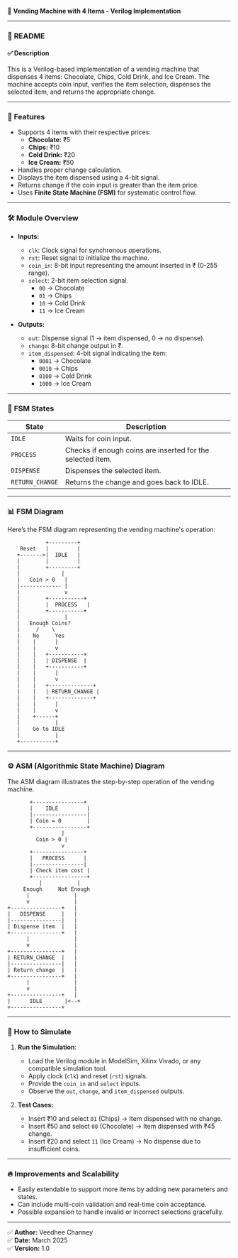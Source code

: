  🛒 **Vending Machine with 4 Items - Verilog Implementation**

---

### 📄 **README**

#### ✅ **Description**
This is a Verilog-based implementation of a vending machine that dispenses 4 items: Chocolate, Chips, Cold Drink, and Ice Cream. The machine accepts coin input, verifies the item selection, dispenses the selected item, and returns the appropriate change. 

---

### 🔧 **Features**
- Supports 4 items with their respective prices:
  - **Chocolate:** ₹5  
  - **Chips:** ₹10  
  - **Cold Drink:** ₹20  
  - **Ice Cream:** ₹50  
- Handles proper change calculation.  
- Displays the item dispensed using a 4-bit signal.  
- Returns change if the coin input is greater than the item price.  
- Uses **Finite State Machine (FSM)** for systematic control flow.  

---

### 🛠️ **Module Overview**

- **Inputs:**
  - `clk`: Clock signal for synchronous operations.
  - `rst`: Reset signal to initialize the machine.
  - `coin_in`: 8-bit input representing the amount inserted in ₹ (0-255 range).
  - `select`: 2-bit item selection signal.
    - `00` → Chocolate  
    - `01` → Chips  
    - `10` → Cold Drink  
    - `11` → Ice Cream  

- **Outputs:**
  - `out`: Dispense signal (1 → item dispensed, 0 → no dispense).
  - `change`: 8-bit change output in ₹.
  - `item_dispensed`: 4-bit signal indicating the item:
    - `0001` → Chocolate  
    - `0010` → Chips  
    - `0100` → Cold Drink  
    - `1000` → Ice Cream  

---

### 🔑 **FSM States**

| State           | Description                     |
|-----------------|---------------------------------|
| `IDLE`          | Waits for coin input.           |
| `PROCESS`       | Checks if enough coins are inserted for the selected item. |
| `DISPENSE`      | Dispenses the selected item.    |
| `RETURN_CHANGE` | Returns the change and goes back to IDLE. |

---

### 📊 **FSM Diagram**
Here’s the FSM diagram representing the vending machine's operation:

```
            +---------+
    Reset   |         |
   +------->|  IDLE   |
   |        |         |
   |        +---------+
   |             |
   |   Coin > 0   | 
   |------------- |
   |              v
   |        +-----------+
   |        |  PROCESS   |
   |        +-----------+
   |              |
   |   Enough Coins? 
   |     /    \
   |    No     Yes
   |    |      |
   |    |      v
   |    |   +-----------+
   |    |   | DISPENSE  |
   |    |   +-----------+
   |    |      |
   |    |      v
   |    |   +--------------+
   |    |   | RETURN_CHANGE |
   |    |   +--------------+
   |    |      |
   |    |      v
   |    +------+
   |           |
   |    Go to IDLE
   |           |
   +-----------+
```

---

### ⚙️ **ASM (Algorithmic State Machine) Diagram**
The ASM diagram illustrates the step-by-step operation of the vending machine.

```
       +----------------+
       |    IDLE         |
       |-----------------|
       | Coin = 0        |
       +-----------------+
                 |
         Coin > 0 |
                 v
       +----------------+
       |   PROCESS      |
       |----------------|
       | Check item cost |
       +-----------------+
          |           |
     Enough     Not Enough
      |              |
      v              |
+----------------+   |
|   DISPENSE     |   |
|----------------|   |
| Dispense item  |   |
+----------------+   |
      |              |
      v              |
+----------------+   |
| RETURN_CHANGE  |   |
|----------------|   |
| Return change  |   |
+----------------+   |
      |              |
      v              |
+----------------+   |
|      IDLE       |<--+
+----------------+
```

---

### 🚀 **How to Simulate**
1. **Run the Simulation**:  
   - Load the Verilog module in ModelSim, Xilinx Vivado, or any compatible simulation tool.  
   - Apply clock (`clk`) and reset (`rst`) signals.  
   - Provide the `coin_in` and `select` inputs.  
   - Observe the `out`, `change`, and `item_dispensed` outputs.  

2. **Test Cases:**
   - Insert ₹10 and select `01` (Chips) → Item dispensed with no change.  
   - Insert ₹50 and select `00` (Chocolate) → Item dispensed with ₹45 change.  
   - Insert ₹20 and select `11` (Ice Cream) → No dispense due to insufficient coins.  

---

### 🔥 **Improvements and Scalability**
- Easily extendable to support more items by adding new parameters and states.  
- Can include multi-coin validation and real-time coin acceptance.  
- Possible expansion to handle invalid or incorrect selections gracefully.  

---

✅ **Author:** Veedhee Channey  
✅ **Date:** March 2025  
✅ **Version:** 1.0
